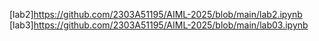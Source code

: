 [lab2]https://github.com/2303A51195/AIML-2025/blob/main/lab2.ipynb
[lab3]https://github.com/2303A51195/AIML-2025/blob/main/lab03.ipynb
